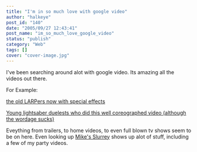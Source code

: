 ```yaml
---
title: "I'm in so much love with google video"
author: "halkeye"
post_id: "140"
date: "2005/09/27 12:43:41"
post_name: "im_so_much_love_google_video"
status: "publish"
category: "Web"
tags: []
cover: "cover-image.jpg"
---
```


I've been searching around alot with google video. Its amazing all the videos out there.

For Example:

[the old LARPers now with special effects](https://video.google.com/videoplay?docid=-1775035533657057275&q=lightsaber)  

[Young lightsaber duelests who did this well coreographed video (although the wordage sucks)](https://video.google.com/videoplay?docid=106590075339710943&q=lightsaber)

Eveything from trailers, to home videos, to even full blown tv shows seem to be on here. Even looking up [Mike's Slurrey](https://www.slurrey.com) shows up alot of stuff, including a few of my party videos.
